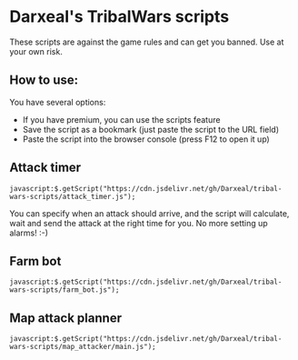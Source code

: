 # Darxeal's TribalWars scripts

These scripts are against the game rules and can get you banned. Use at your own risk.

## How to use:
You have several options:
* If you have premium, you can use the scripts feature
* Save the script as a bookmark (just paste the script to the URL field)
* Paste the script into the browser console (press F12 to open it up)

## Attack timer
``javascript:$.getScript("https://cdn.jsdelivr.net/gh/Darxeal/tribal-wars-scripts/attack_timer.js");``

You can specify when an attack should arrive, and the script will calculate, wait and send the attack at the right time for you. No more setting up alarms! :-)

## Farm bot
``javascript:$.getScript("https://cdn.jsdelivr.net/gh/Darxeal/tribal-wars-scripts/farm_bot.js");``

## Map attack planner
``javascript:$.getScript("https://cdn.jsdelivr.net/gh/Darxeal/tribal-wars-scripts/map_attacker/main.js");``
